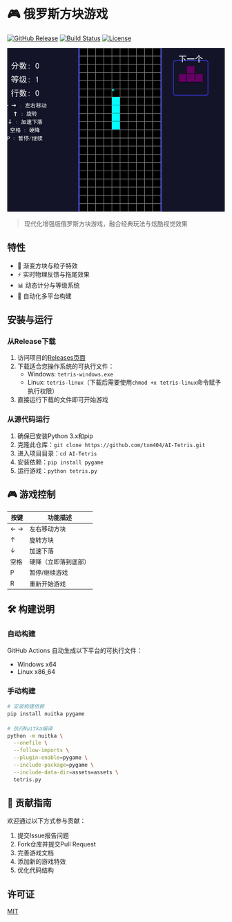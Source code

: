 # 🎮 俄罗斯方块游戏

[![GitHub Release](https://img.shields.io/github/v/release/txm404/AI-Tetris)](https://github.com/txm404/AI-Tetris/releases)
[![Build Status](https://github.com/txm404/AI-Tetris/actions/workflows/build-and-release.yml/badge.svg)](https://github.com/txm404/AI-Tetris/actions)
[![License](https://img.shields.io/badge/License-MIT-blue.svg)](LICENSE)

![游戏截图](screenshot.png)

> 现代化增强版俄罗斯方块游戏，融合经典玩法与炫酷视觉效果


## 特性

- 🎨 渐变方块与粒子特效
- ⚡ 实时物理反馈与拖尾效果
- 📊 动态计分与等级系统
- 🚀 自动化多平台构建

## 安装与运行

### 从Release下载

1. 访问项目的[Releases页面](https://github.com/txm404/AI-Tetris/releasess)
2. 下载适合您操作系统的可执行文件：
   - Windows: `tetris-windows.exe`
   - Linux: `tetris-linux`（下载后需要使用`chmod +x tetris-linux`命令赋予执行权限）
3. 直接运行下载的文件即可开始游戏

### 从源代码运行

1. 确保已安装Python 3.x和pip
2. 克隆此仓库：`git clone https://github.com/txm404/AI-Tetris.git`
3. 进入项目目录：`cd AI-Tetris`
4. 安装依赖：`pip install pygame`
5. 运行游戏：`python tetris.py`

## 🎮 游戏控制

| 按键       | 功能描述                 |
|------------|--------------------------|
| ← →        | 左右移动方块             |
| ↑          | 旋转方块                 |
| ↓          | 加速下落                 |
| 空格       | 硬降（立即落到底部）     |
| P          | 暂停/继续游戏            |
| R          | 重新开始游戏             |

## 🛠 构建说明

### 自动构建
GitHub Actions 自动生成以下平台的可执行文件：
- Windows x64
- Linux x86_64

### 手动构建
```bash
# 安装构建依赖
pip install nuitka pygame

# 执行Nuitka编译
python -m nuitka \
  --onefile \
  --follow-imports \
  --plugin-enable=pygame \
  --include-package=pygame \
  --include-data-dir=assets=assets \
  tetris.py
```

## 🤝 贡献指南

欢迎通过以下方式参与贡献：
1. 提交Issue报告问题
2. Fork仓库并提交Pull Request
3. 完善游戏文档
4. 添加新的游戏特效
5. 优化代码结构

## 许可证

[MIT](LICENSE)